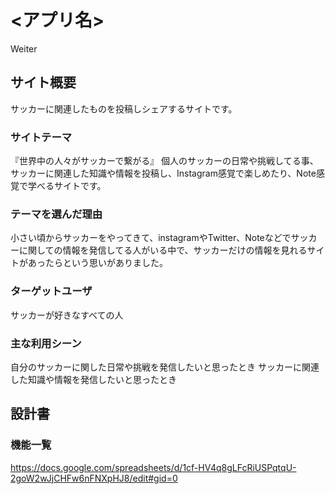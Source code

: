 # <アプリ名>
Weiter
## サイト概要
サッカーに関連したものを投稿しシェアするサイトです。

### サイトテーマ
『世界中の人々がサッカーで繋がる』
個人のサッカーの日常や挑戦してる事、サッカーに関連した知識や情報を投稿し、Instagram感覚で楽しめたり、Note感覚で学べるサイトです。

### テーマを選んだ理由
小さい頃からサッカーをやってきて、instagramやTwitter、Noteなどでサッカーに関しての情報を発信してる人がいる中で、サッカーだけの情報を見れるサイトがあったらという思いがありました。

### ターゲットユーザ
サッカーが好きなすべての人

### 主な利用シーン
自分のサッカーに関した日常や挑戦を発信したいと思ったとき
サッカーに関連した知識や情報を発信したいと思ったとき

## 設計書
### 機能一覧
https://docs.google.com/spreadsheets/d/1cf-HV4q8gLFcRiUSPqtqU-2goW2wJjCHFw6nFNXpHJ8/edit#gid=0

